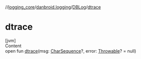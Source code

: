//[logging_core](../../../index.md)/[danbroid.logging](../index.md)/[DBLog](index.md)/[dtrace](dtrace.md)



# dtrace  
[jvm]  
Content  
open fun [dtrace](dtrace.md)(msg: [CharSequence](https://kotlinlang.org/api/latest/jvm/stdlib/kotlin/-char-sequence/index.html)?, error: [Throwable](https://kotlinlang.org/api/latest/jvm/stdlib/kotlin/-throwable/index.html)? = null)  



